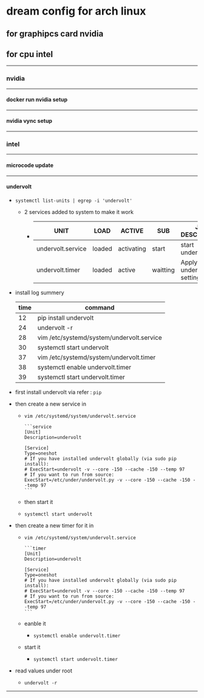 # dream config for arch linux

## for graphipcs card nvidia

## for cpu intel

---

### nvidia

---

#### docker run nvidia setup

---

#### nvidia vync setup

---

### intel

---

#### microcode update

---

#### undervolt

* `systemctl list-units | egrep -i 'undervolt'`
  * 2 services added to system to make it work
    * UNIT | LOAD | ACTIVE | SUB | JOB DESCRIPTION |
        ---|---|---|---|---|
        undervolt.service | loaded | activating | start | start undervolt |
        undervolt.timer | loaded | active | waitting | Apply undervolt settings

* install log summery

    time | command
    ---|---|
    12 | pip install undervolt
    24 | undervolt -r
    28 | vim /etc/systemd/system/undervolt.service
    30 | systemctl start undervolt
    37 | vim /etc/systemd/system/undervolt.timer
    38 | systemctl enable undervolt.timer
    39 | systemctl start undervolt.timer

* first install undervolt via refer : `pip`
* then create a new service in
  * `vim /etc/systemd/system/undervolt.service`

        ```service
        [Unit]
        Description=undervolt

        [Service]
        Type=oneshot
        # If you have installed undervolt globally (via sudo pip install):
        # ExecStart=undervolt -v --core -150 --cache -150 --temp 97
        # If you want to run from source:
        ExecStart=/etc/under/undervolt.py -v --core -150 --cache -150 --temp 97
        ```
  * then start it  
  * `systemctl start undervolt`
* then create a new timer for it in
  * `vim /etc/systemd/system/undervolt.service`

        ```timer
        [Unit]
        Description=undervolt

        [Service]
        Type=oneshot
        # If you have installed undervolt globally (via sudo pip install):
        # ExecStart=undervolt -v --core -150 --cache -150 --temp 97
        # If you want to run from source:
        ExecStart=/etc/under/undervolt.py -v --core -150 --cache -150 --temp 97
        ```
  * eanble it
    * `systemctl enable undervolt.timer`
  * start it
    * `systemctl start undervolt.timer`
* read values under root
  * `undervolt -r`

---
